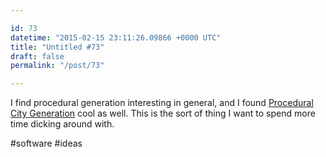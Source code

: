 ```yaml
---

id: 73
datetime: "2015-02-15 23:11:26.09866 +0000 UTC"
title: "Untitled #73"
draft: false
permalink: "/post/73"

---
```


I find procedural generation interesting in general, and I found [Procedural City Generation](http://tmwhere.com/city_generation.html) cool as well. This is the sort of thing I want to spend more time dicking around with.

#software #ideas
